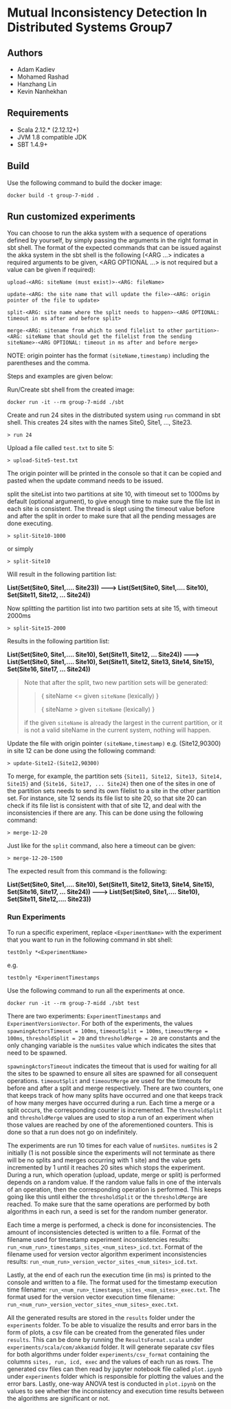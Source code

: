 # Mutual Inconsistency Detection In Distributed Systems Group7

## Authors
<ul>
  <li> Adam Kadiev </li>
  <li> Mohamed Rashad </li>
  <li> Hanzhang Lin </li>
  <li> Kevin Nanhekhan </li>
</ul>

## Requirements

- Scala 2.12.\* (2.12.12+)
- JVM 1.8 compatible JDK
- SBT 1.4.9+

## Build

Use the following command to build the docker image:

```
docker build -t group-7-midd .
```

## Run customized experiments

You can choose to run the akka system with a sequence of operations defined by yourself, by simply passing the
arguments in the right format in sbt shell. The format of the expected commands that can be issued against the akka system in the sbt shell is the following (<ARG ...> indicates a required arguments to be given, <ARG OPTIONAL ...> is not required but a value can be given if required):

```
upload-<ARG: siteName (must exist)>-<ARG: fileName>

update-<ARG: the site name that will update the file>-<ARG: origin pointer of the file to update>

split-<ARG: site name where the split needs to happen>-<ARG OPTIONAL: timeout in ms after and before split>

merge-<ARG: sitename from which to send filelist to other partition>-<ARG: siteName that should get the filelist from the sending siteName>-<ARG OPTIONAL: timeout in ms after and before merge>
```
NOTE: origin pointer has the format `(siteName,timestamp)` including the parentheses and the comma.

Steps and examples are given below:

Run/Create sbt shell from the created image:

```
docker run -it --rm group-7-midd ./sbt
```

Create and run 24 sites in the distributed system using `run` command in sbt shell. This creates 24 sites with the names Site0, Site1, ..., Site23.

```
> run 24
```

Upload a file called `test.txt` to site 5:

```
> upload-Site5-test.txt
```

The origin pointer will be printed in the console so that it can be copied and pasted when the update command needs to be issued.

split the siteList into two partitions at site 10, with timeout set to 1000ms by default (optional argument), to give enough time to make sure the file list in each site is consistent. The thread is slept using the timeout value before and after the split in order to make sure that all the pending messages are done executing.

```
> split-Site10-1000
```

or simply

```
> split-Site10
```

Will result in the following partition list:  

**List(Set(Site0, Site1,.... Site23)) ---> List(Set(Site0, Site1,.... Site10), Set(Site11, Site12, ... Site24))**

Now splitting the partition list into two partition sets at site 15, with timeout 2000ms

```
> split-Site15-2000
```

Results in the following partition list:

**List(Set(Site0, Site1,.... Site10), Set(Site11, Site12, ... Site24)) ---> List(Set(Site0, Site1,.... Site10), Set(Site11, Site12, Site13, Site14, Site15), Set(Site16, Site17, ... Site24))**


> Note that after the split, two new partition sets will be generated:
>
> > { siteName <= given `siteName` (lexically) }
> >
> > { siteName > given `siteName` (lexically) }
>
> if the given `siteName` is already the largest in the current partition, or it is not a valid
> siteName in the current system, nothing will happen.

Update the file with origin pointer `(siteName,timestamp)` e.g. (Site12,90300) in site 12 can be done using the following command:

```
> update-Site12-(Site12,90300)
```

To merge, for example, the partition sets `{Site11, Site12, Site13, Site14, Site15}` and `{Site16, Site17, ... Site24}` then one of the sites in one of the partition sets needs to send its own filelist to a site in the other partition set. For instance, site 12 sends its file list to site 20, so that site 20 can check if its file list is consistent with that of site 12,
and deal with the inconsistencies if there are any. This can be done using the following command:  
```
> merge-12-20
```
Just like for the `split` command, also here a timeout can be given:
```
> merge-12-20-1500
```
The expected result from this command is the following:

**List(Set(Site0, Site1,.... Site10), Set(Site11, Site12, Site13, Site14, Site15), Set(Site16, Site17, ... Site24)) ---> List(Set(Site0, Site1,.... Site10), Set(Site11, Site12,.... Site23))**

### Run Experiments

To run a specific experiment, replace `<ExperimentName>` with the experiment that you want to run in the following command in sbt shell:

```
testOnly *<ExperimentName>
```
e.g.
```
testOnly *ExperimentTimestamps
```

Use the following command to run all the experiments at once.

```
docker run -it --rm group-7-midd ./sbt test
```

There are two experiments: `ExperimentTimestamps` and `ExperimentVersionVector`. For both of the experiments, the values `spawningActorsTimeout = 100ms`, `timeoutSplit = 100ms`, `timeoutMerge = 100ms`, `thresholdSplit = 20` and `thresholdMerge = 20` are constants and the only changing variable is the `numSites` value which indicates the sites that need to be spawned. 

`spawningActorsTimeout` indicates the timeout that is used for waiting for all the sites to be spawned to ensure all sites are spawned for all consequent operations. `timeoutSplit` and `timeoutMerge` are used for the timeouts for before and after a split and merge respectively. There are two counters, one that keeps track of how many splits have occurred and one that keeps track of how many merges have occurred during a run. Each time a merge or a split occurs, the corresponding counter is incremented. The `thresholdSplit` and `thresholdMerge` values are used to stop a run of an experiment when those values are reached by one of the aforementioned counters. This is done so that a run does not go on indefinitely.

The experiments are run 10 times for each value of `numSites`. `numSites` is 2 initially (1 is not possible since the experiments will not terminate as there will be no splits and merges occurring with 1 site) and the value gets incremented by 1 until it reaches 20 sites which stops the experiment. During a run, which operation (upload, update, merge or split) is performed depends on a random value. If the random value falls in one of the intervals of an operation, then the corresponding operation is performed. This keeps going like this until either the `thresholdSplit` or the `thresholdMerge` are reached. To make sure that the same operations are performed by both algorithms in each run, a seed is set for the random number generator. 

Each time a merge is performed, a check is done for inconsistencies. The amount of inconsistencies detected is written to a file. Format of the filename used for timestamp experiment inconsistencies results: `run_<num_run>_timestamps_sites_<num_sites>_icd.txt`. Format of the filename used for version vector algorithm experiment inconsistencies results: `run_<num_run>_version_vector_sites_<num_sites>_icd.txt`.

Lastly, at the end of each run the execution time (in ms) is printed to the console and written to a file. The format used for the timestamp execution time filename: `run_<num_run>_timestamps_sites_<num_sites>_exec.txt`. The format used for the version vector execution time filename: `run_<num_run>_version_vector_sites_<num_sites>_exec.txt`.

All the generated results are stored in the `results` folder under the `experiments` folder. To be able to visualize the results and error bars in the form of plots, a csv file can be created from the generated files under `results`. This can be done by running the `ResultsFormat.scala` under `experiments/scala/com/akkamidd` folder. It will generate separate csv files for both algorithms under folder `experiments/csv_format` containing the columns `sites, run, icd, exec` and the values of each run as rows. The generated csv files can then read by jupyter notebook file called `plot.ipynb` under `experiments` folder which is responsible for plotting the values and the error bars. Lastly, one-way ANOVA test is conducted in `plot.ipynb` on the values to see whether the inconsistency and execution time results between the algorithms are significant or not.
